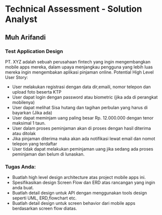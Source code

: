 # Technical Assessment - Solution Analyst
## Muh Arifandi
### Test Application Design
PT. XYZ adalah sebuah perusahaan fintech yang ingin mengembangkan mobile apps mereka,
dalam upaya menjangkau pengguna yang lebih luas mereka ingin mengembakan aplikasi
pinjaman online.
Potential High Level User Story:
- User melakukan registrasi dengan data dir,emaili, nomor telepon dan upload foto
beserta KTP
- User dapat login dengan password atau biometric (jika ada di perangkat mobilenya)
- User dapat melihat Sisa hutang dan tagihan perbulan yang harus di bayarkan (Jika ada)
- User dapat meminjam uang paling besar Rp. 12.000.000 dengan tenor maksimal 1 taun.
- User dalam proses peminjaman akan di proses dengan hasil diterima atau ditolak
- Jika pinjaman diterima maka akan ada notifikasi lewat email dan nomot telepon yang
terdaftar
- User tidak dapat melakukan peminjaman uang jika sedang ada proses peminjaman dan
belum di lunaskan.
### Tugas Anda:
- Buatlah high level design architecture atas project mobile apps ini.
- Spesifikasikan design Screen Flow dan ERD atas rancangan yang ingin anda buat.
- Buatlah detail design untuk API dengan menggunakan tools design seperti UML,
ERD,flowchart etc.
- Buatlah detail design untuk screen behavior dari mobile apps berdasarkan screen flow
diatas.
